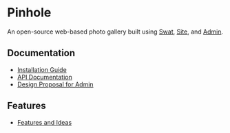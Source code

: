 Pinhole
=======

An open-source web-based photo gallery built using
[Swat](https://github.com/silverorange/swat/),
[Site](https://github.com/silverorange/site/), and
[Admin](https://github.com/silverorange/admin/).

Documentation
-------------
 * [Installation Guide](https://github.com/silverorange/pinhole/wiki/Installation-Guide)
 * [API Documentation](http://docs.silverorange.com/pinhole/package-summary.html)
 * [Design Proposal for Admin](https://github.com/silverorange/pinhole/wiki/Admin-Front-Page-Design)

Features
-------------
 * [Features and Ideas](https://github.com/silverorange/pinhole/wiki/Features-and-Ideas)
